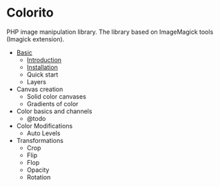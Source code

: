 # Colorito

PHP image manipulation library. The library based on ImageMagick tools (Imagick extension). 

 * [Basic](docs/en/basic/introduction.md)
   * [Introduction](docs/en/basic/introduction.md)
   * [Installation](docs/en/basic/installation.md)
   * Quick start
   * Layers
 * Canvas creation
   * Solid color canvases
   * Gradients of color
 * Color basics and channels
   * @todo
 * Color Modifications
   * Auto Levels
 * Transformations
   * Crop
   * Flip
   * Flop
   * Opacity
   * Rotation

